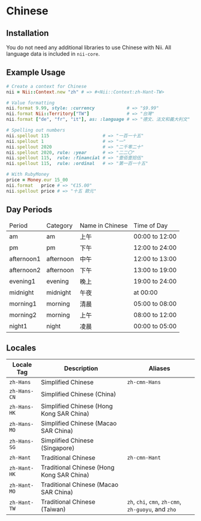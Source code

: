 <!-- This file has been generated. Source: languages/_template.md.erb -->

# Chinese

## Installation

You do not need any additional libraries to use Chinese with Nii.
All language data is included in `nii-core`.

## Example Usage

``` ruby
# Create a context for Chinese
nii = Nii::Context.new "zh" # => #<Nii::Context:zh-Hant-TW>

# Value formatting
nii.format 9.99, style: :currency            # => "$9.99"
nii.format Nii::Territory["TW"]              # => "台灣"
nii.format ["de", "fr", "it"], as: :language # => "德文、法文和義大利文"

# Spelling out numbers
nii.spellout 115                    # => "一百一十五"
nii.spellout 1                      # => "一"
nii.spellout 2020                   # => "二千零二十"
nii.spellout 2020, rule: :year      # => "二二〇"
nii.spellout 115,  rule: :financial # => "壹佰壹拾伍"
nii.spellout 115,  rule: :ordinal   # => "第一百一十五"

# With RubyMoney
price = Money.eur 15_00
nii.format   price # => "€15.00"
nii.spellout price # => "十五 歐元"
```

## Day Periods


<table>
  <thead>
    <tr>
      <td>Period</td>
      <td>Category</td>
      <td>Name in Chinese</td>
      <td>Time of Day</td>
    </tr>
  </thead>
  <tbody>
    <tr>
      <td>am</td>
      <td>am</td>
      <td>上午</td>
      <td>00:00 to 12:00</td>
    </tr>
    <tr>
      <td>pm</td>
      <td>pm</td>
      <td>下午</td>
      <td>12:00 to 24:00</td>
    </tr>
    <tr>
      <td>afternoon1</td>
      <td>afternoon</td>
      <td>中午</td>
      <td>12:00 to 13:00</td>
    </tr>
    <tr>
      <td>afternoon2</td>
      <td>afternoon</td>
      <td>下午</td>
      <td>13:00 to 19:00</td>
    </tr>
    <tr>
      <td>evening1</td>
      <td>evening</td>
      <td>晚上</td>
      <td>19:00 to 24:00</td>
    </tr>
    <tr>
      <td>midnight</td>
      <td>midnight</td>
      <td>午夜</td>
      <td>at 00:00</td>
    </tr>
    <tr>
      <td>morning1</td>
      <td>morning</td>
      <td>清晨</td>
      <td>05:00 to 08:00</td>
    </tr>
    <tr>
      <td>morning2</td>
      <td>morning</td>
      <td>上午</td>
      <td>08:00 to 12:00</td>
    </tr>
    <tr>
      <td>night1</td>
      <td>night</td>
      <td>凌晨</td>
      <td>00:00 to 05:00</td>
    </tr>
  </tbody>
</table>



## Locales

<table>
  <thead>
    <tr>
      <th>Locale Tag</th>
      <th>Description</th>
      <th>Aliases</th>
    </tr>
  </thead>
  <tbody>
    <tr>
      <td><code>zh-Hans</code></td>
      <td>Simplified Chinese</td>
      <td><code>zh-cmn-Hans</code></td>
    </tr>
    <tr>
      <td><code>zh-Hans-CN</code></td>
      <td>Simplified Chinese (China)</td>
      <td></td>
    </tr>
    <tr>
      <td><code>zh-Hans-HK</code></td>
      <td>Simplified Chinese (Hong Kong SAR China)</td>
      <td></td>
    </tr>
    <tr>
      <td><code>zh-Hans-MO</code></td>
      <td>Simplified Chinese (Macao SAR China)</td>
      <td></td>
    </tr>
    <tr>
      <td><code>zh-Hans-SG</code></td>
      <td>Simplified Chinese (Singapore)</td>
      <td></td>
    </tr>
    <tr>
      <td><code>zh-Hant</code></td>
      <td>Traditional Chinese</td>
      <td><code>zh-cmn-Hant</code></td>
    </tr>
    <tr>
      <td><code>zh-Hant-HK</code></td>
      <td>Traditional Chinese (Hong Kong SAR China)</td>
      <td></td>
    </tr>
    <tr>
      <td><code>zh-Hant-MO</code></td>
      <td>Traditional Chinese (Macao SAR China)</td>
      <td></td>
    </tr>
    <tr>
      <td><code>zh-Hant-TW</code></td>
      <td>Traditional Chinese (Taiwan)</td>
      <td><code>zh</code>, <code>chi</code>, <code>cmn</code>, <code>zh-cmn</code>, <code>zh-guoyu</code>, and <code>zho</code></td>
    </tr>
  </tbody>
</table>

